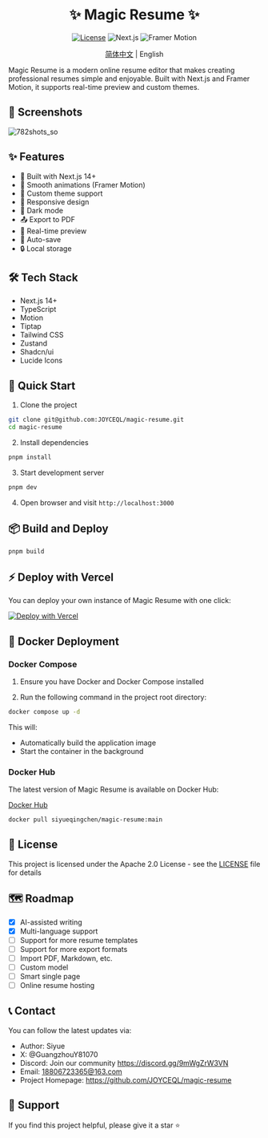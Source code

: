 <div align="center">

# ✨ Magic Resume ✨

[![License](https://img.shields.io/badge/License-Apache_2.0-blue.svg)](https://opensource.org/licenses/Apache-2.0)
![Next.js](https://img.shields.io/badge/Next.js-14.0-black)
![Framer Motion](https://img.shields.io/badge/Framer_Motion-10.0-purple)

[简体中文](./README.md) | English

</div>

Magic Resume is a modern online resume editor that makes creating professional resumes simple and enjoyable. Built with Next.js and Framer Motion, it supports real-time preview and custom themes.

## 📸 Screenshots

![782shots_so](https://github.com/user-attachments/assets/dda52f82-10eb-4f8d-a643-a11c3c4da35f)

## ✨ Features

- 🚀 Built with Next.js 14+
- 💫 Smooth animations (Framer Motion)
- 🎨 Custom theme support
- 📱 Responsive design
- 🌙 Dark mode
- 📤 Export to PDF
- 🔄 Real-time preview
- 💾 Auto-save
- 🔒 Local storage

## 🛠️ Tech Stack

- Next.js 14+
- TypeScript
- Motion
- Tiptap
- Tailwind CSS
- Zustand
- Shadcn/ui
- Lucide Icons

## 🚀 Quick Start

1. Clone the project

```bash
git clone git@github.com:JOYCEQL/magic-resume.git
cd magic-resume
```

2. Install dependencies

```bash
pnpm install
```

3. Start development server

```bash
pnpm dev
```

4. Open browser and visit `http://localhost:3000`

## 📦 Build and Deploy

```bash
pnpm build
```

## ⚡ Deploy with Vercel

You can deploy your own instance of Magic Resume with one click:

[![Deploy with Vercel](https://vercel.com/button)](https://vercel.com/new/clone?repository-url=https%3A%2F%2Fgithub.com%2FJOYCEQL%2Fmagic-resume)

## 🐳 Docker Deployment

### Docker Compose

1. Ensure you have Docker and Docker Compose installed

2. Run the following command in the project root directory:

```bash
docker compose up -d
```

This will:

- Automatically build the application image
- Start the container in the background

### Docker Hub

The latest version of Magic Resume is available on Docker Hub:

[Docker Hub](https://hub.docker.com/r/siyueqingchen/magic-resume/)

```bash
docker pull siyueqingchen/magic-resume:main
```

## 📝 License

This project is licensed under the Apache 2.0 License - see the [LICENSE](LICENSE) file for details

## 🗺️ Roadmap

- [x] AI-assisted writing
- [x] Multi-language support
- [ ] Support for more resume templates
- [ ] Support for more export formats
- [ ] Import PDF, Markdown, etc.
- [ ] Custom model
- [ ] Smart single page
- [ ] Online resume hosting

## 📞 Contact

You can follow the latest updates via:

- Author: Siyue
- X: @GuangzhouY81070
- Discord: Join our community https://discord.gg/9mWgZrW3VN
- Email: 18806723365@163.com
- Project Homepage: https://github.com/JOYCEQL/magic-resume

## 🌟 Support

If you find this project helpful, please give it a star ⭐️
